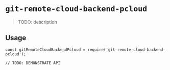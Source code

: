 # `git-remote-cloud-backend-pcloud`

> TODO: description

## Usage

```
const gitRemoteCloudBackendPcloud = require('git-remote-cloud-backend-pcloud');

// TODO: DEMONSTRATE API
```
